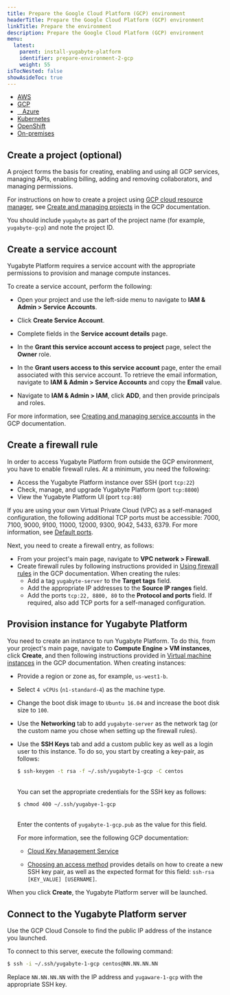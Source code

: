 ```yaml
---
title: Prepare the Google Cloud Platform (GCP) environment
headerTitle: Prepare the Google Cloud Platform (GCP) environment
linkTitle: Prepare the environment
description: Prepare the Google Cloud Platform (GCP) environment
menu:
  latest:
    parent: install-yugabyte-platform
    identifier: prepare-environment-2-gcp
    weight: 55
isTocNested: false
showAsideToc: true
---
```


<ul class="nav nav-tabs-alt nav-tabs-yb">

  <li>
    <a href="/latest/yugabyte-platform/install-yugabyte-platform/prepare-environment/aws" class="nav-link">
      <i class="fab fa-aws" aria-hidden="true"></i>
      AWS
    </a>
  </li>

  <li>
    <a href="/latest/yugabyte-platform/install-yugabyte-platform/prepare-environment/gcp" class="nav-link active">
       <i class="fab fa-google" aria-hidden="true"></i>
      GCP
    </a>
  </li>

  <li>
    <a href="/latest/yugabyte-platform/install-yugabyte-platform/prepare-environment/azure" class="nav-link">
      <i class="icon-azure" aria-hidden="true"></i>
      &nbsp;&nbsp; Azure
    </a>
  </li>

  <li>
    <a href="/latest/yugabyte-platform/install-yugabyte-platform/prepare-environment/kubernetes" class="nav-link">
      <i class="fas fa-cubes" aria-hidden="true"></i>
      Kubernetes
    </a>
  </li>

<li>
    <a href="/latest/yugabyte-platform/install-yugabyte-platform/prepare-environment/openshift" class="nav-link">
      <i class="fas fa-cubes" aria-hidden="true"></i>
      OpenShift
    </a>
 </li>

  <li>
    <a href="/latest/yugabyte-platform/install-yugabyte-platform/prepare-environment/on-premises" class="nav-link">
      <i class="fas fa-building" aria-hidden="true"></i>
      On-premises
    </a>
  </li>

</ul>

## Create a project (optional)

A project forms the basis for creating, enabling and using all GCP services, managing APIs, enabling billing, adding and removing collaborators, and managing permissions. 

For instructions on how to create a project using [GCP cloud resource manager](https://console.cloud.google.com/cloud-resource-manager), see [Create and managing projects](https://cloud.google.com/resource-manager/docs/creating-managing-projects) in the GCP documentation.

You should include `yugabyte` as part of the project name (for example, `yugabyte-gcp`) and note the project ID.

## Create a service account

Yugabyte Platform requires a service account with the appropriate permissions to provision and manage compute instances.

To create a service account, perform the following:

- Open your project and use the left-side menu to navigate to **IAM & Admin > Service Accounts**.
- Click **Create Service Account**.

- Complete fields in the **Service account details** page.
- In the **Grant this service account access to project** page, select the **Owner** role.
- In the **Grant users access to this service account** page, enter the email associated with this service account. To retrieve the email information, navigate to **IAM & Admin > Service Accounts** and copy the **Email** value.  
- Navigate to **IAM & Admin > IAM**, click **ADD**, and then provide principals and roles.

For more information, see [Creating and managing service accounts](https://cloud.google.com/iam/docs/creating-managing-service-accounts) in the GCP documentation.

## Create a firewall rule

In order to access Yugabyte Platform from outside the GCP environment, you have to enable firewall rules. At a minimum, you need the following:

- Access the Yugabyte Platform instance over SSH (port `tcp:22`)
- Check, manage, and upgrade Yugabyte Platform (port `tcp:8800`)
- View the Yugabyte Platform UI (port `tcp:80`)

If you are using your own Virtual Private Cloud (VPC) as a self-managed configuration, the following additional TCP ports must be accessible: 7000, 7100, 9000, 9100, 11000, 12000, 9300, 9042, 5433, 6379. For more information, see [Default ports](../../../../reference/configuration/default-ports).

Next, you need to create a firewall entry, as follows: 

- From your project's main page, navigate to **VPC network > Firewall**. 
- Create firewall rules by following instructions provided in [Using firewall rules](https://cloud.google.com/vpc/docs/using-firewalls) in the GCP documentation. When creating the rules:
  - Add a tag `yugabyte-server` to the **Target tags** field.
  - Add the appropriate IP addresses to the **Source IP ranges** field.
  - Add the ports `tcp:22, 8800, 80` to the **Protocol and ports** field. If required, also add TCP ports for a self-managed configuration.

## Provision instance for Yugabyte Platform

You need to create an instance to run Yugabyte Platform. To do this, from your project's main page, navigate to **Compute Engine > VM instances**, click **Create**, and then following instructions provided in [Virtual machine instances](https://cloud.google.com/compute/docs/instances) in the GCP documentation. When creating instances:

- Provide a region or zone as, for example, `us-west1-b`.

- Select `4 vCPUs` (`n1-standard-4`) as the machine type.

- Change the boot disk image to `Ubuntu 16.04` and increase the boot disk size to `100`.

- Use the **Networking** tab to add `yugabyte-server` as the network tag (or the custom name you chose when setting up the firewall rules).

- Use the **SSH Keys** tab and add a custom public key as well as a login user to this instance. To do so, you start by creating a key-pair, as follows:

  ```sh
  $ ssh-keygen -t rsa -f ~/.ssh/yugabyte-1-gcp -C centos
  ```

  <br>You can set the appropriate credentials for the SSH key as follows:

  ```sh
  $ chmod 400 ~/.ssh/yugabye-1-gcp
  ```

  <br>Enter the contents of `yugabyte-1-gcp.pub` as the value for this field.

  For more information, see the following GCP documentation: 

  -  [Cloud Key Management Service](https://cloud.google.com/blog/products/gcp/protect-your-compute-engine-resources-with-keys-managed-in-cloud-key-management-service) 

  -  [Choosing an access method](https://cloud.google.com/compute/docs/instances/access-overview#metadatavalues) provides details on how to create a new SSH key pair, as well as the expected format for this field: `ssh-rsa [KEY_VALUE] [USERNAME]`.

When you click **Create**, the Yugabyte Platform server will be launched.

## Connect to the Yugabyte Platform server

Use the GCP Cloud Console to find the public IP address of the instance you launched.

To connect to this server, execute the following command:

```sh
$ ssh -i ~/.ssh/yugabyte-1-gcp centos@NN.NN.NN.NN
```

Replace `NN.NN.NN.NN` with the IP address and `yugaware-1-gcp` with the appropriate SSH key.

